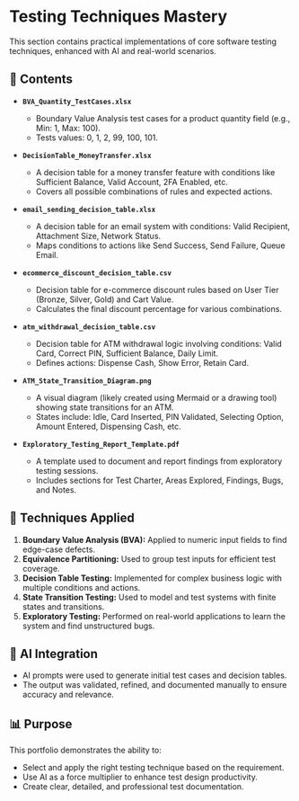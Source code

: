 # Testing Techniques Mastery

This section contains practical implementations of core software testing techniques, enhanced with AI and real-world scenarios.

## 📁 Contents

- **`BVA_Quantity_TestCases.xlsx`**
  - Boundary Value Analysis test cases for a product quantity field (e.g., Min: 1, Max: 100).
  - Tests values: 0, 1, 2, 99, 100, 101.

- **`DecisionTable_MoneyTransfer.xlsx`**
  - A decision table for a money transfer feature with conditions like Sufficient Balance, Valid Account, 2FA Enabled, etc.
  - Covers all possible combinations of rules and expected actions.

- **`email_sending_decision_table.xlsx`**
  - A decision table for an email system with conditions: Valid Recipient, Attachment Size, Network Status.
  - Maps conditions to actions like Send Success, Send Failure, Queue Email.

- **`ecommerce_discount_decision_table.csv`**
  - Decision table for e-commerce discount rules based on User Tier (Bronze, Silver, Gold) and Cart Value.
  - Calculates the final discount percentage for various combinations.

- **`atm_withdrawal_decision_table.csv`**
  - Decision table for ATM withdrawal logic involving conditions: Valid Card, Correct PIN, Sufficient Balance, Daily Limit.
  - Defines actions: Dispense Cash, Show Error, Retain Card.

- **`ATM_State_Transition_Diagram.png`**
  - A visual diagram (likely created using Mermaid or a drawing tool) showing state transitions for an ATM.
  - States include: Idle, Card Inserted, PIN Validated, Selecting Option, Amount Entered, Dispensing Cash, etc.

- **`Exploratory_Testing_Report_Template.pdf`**
  - A template used to document and report findings from exploratory testing sessions.
  - Includes sections for Test Charter, Areas Explored, Findings, Bugs, and Notes.

## 🧪 Techniques Applied

1.  **Boundary Value Analysis (BVA):** Applied to numeric input fields to find edge-case defects.
2.  **Equivalence Partitioning:** Used to group test inputs for efficient test coverage.
3.  **Decision Table Testing:** Implemented for complex business logic with multiple conditions and actions.
4.  **State Transition Testing:** Used to model and test systems with finite states and transitions.
5.  **Exploratory Testing:** Performed on real-world applications to learn the system and find unstructured bugs.

## 🤖 AI Integration

- AI prompts were used to generate initial test cases and decision tables.
- The output was validated, refined, and documented manually to ensure accuracy and relevance.

## 📊 Purpose

This portfolio demonstrates the ability to:
- Select and apply the right testing technique based on the requirement.
- Use AI as a force multiplier to enhance test design productivity.
- Create clear, detailed, and professional test documentation.
